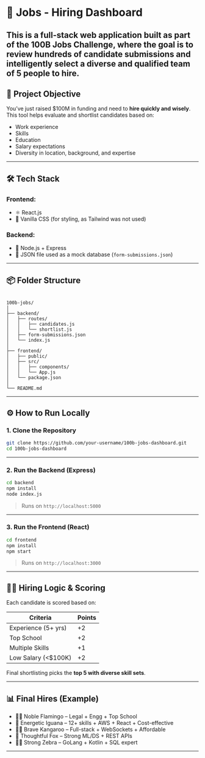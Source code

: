 # 🚀 Jobs - Hiring Dashboard

This is a full-stack web application built as part of the **100B Jobs Challenge**, where the goal is to review hundreds of candidate submissions and **intelligently select a diverse and qualified team of 5 people to hire**.
---

## 🧠 Project Objective

You’ve just raised $100M in funding and need to **hire quickly and wisely**. This tool helps evaluate and shortlist candidates based on:

- Work experience
- Skills
- Education
- Salary expectations
- Diversity in location, background, and expertise

---

## 🛠 Tech Stack

### Frontend:
- ⚛️ React.js
- 📄 Vanilla CSS (for styling, as Tailwind was not used)

### Backend:
- 🔧 Node.js + Express
- 📄 JSON file used as a mock database (`form-submissions.json`)

---

## 📦 Folder Structure

```

100b-jobs/
│
├── backend/
│   ├── routes/
│   │   ├── candidates.js
│   │   └── shortlist.js
│   ├── form-submissions.json
│   └── index.js
│
├── frontend/
│   ├── public/
│   ├── src/
│   │   ├── components/
│   │   └── App.js
│   └── package.json
│
└── README.md

````

---

## ⚙️ How to Run Locally

### 1. Clone the Repository

```bash
git clone https://github.com/your-username/100b-jobs-dashboard.git
cd 100b-jobs-dashboard
````

---

### 2. Run the Backend (Express)

```bash
cd backend
npm install
node index.js
```

> Runs on `http://localhost:5000`

---

### 3. Run the Frontend (React)

```bash
cd frontend
npm install
npm start
```

> Runs on `http://localhost:3000`

---

## 🧑‍💼 Hiring Logic & Scoring

Each candidate is scored based on:

| Criteria             | Points |
| -------------------- | ------ |
| Experience (5+ yrs)  | +2     |
| Top School           | +2     |
| Multiple Skills      | +1     |
| Low Salary (<\$100K) | +2     |

Final shortlisting picks the **top 5 with diverse skill sets**.

---

## 📊 Final Hires (Example)

* 👩‍💻 Noble Flamingo – Legal + Engg + Top School
* 🧠 Energetic Iguana – 12+ skills + AWS + React + Cost-effective
* 👨‍🔧 Brave Kangaroo – Full-stack + WebSockets + Affordable
* 💼 Thoughtful Fox – Strong ML/DS + REST APIs
* 🧑‍💼 Strong Zebra – GoLang + Kotlin + SQL expert

---
